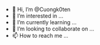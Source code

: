 - 👋 Hi, I’m @Cuongk0ten
- 👀 I’m interested in ...
- 🌱 I’m currently learning ...
- 💞️ I’m looking to collaborate on ...
- 📫 How to reach me ...

<!---
Cuongk0ten/Cuongk0ten is a ✨ special ✨ repository because its `README.md` (this file) appears on your GitHub profile.
You can click the Preview link to take a look at your changes.
--->
